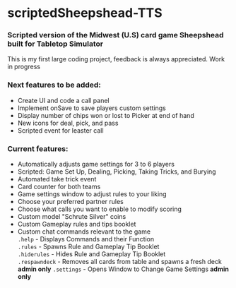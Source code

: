 # scriptedSheepshead-TTS  
### Scripted version of the Midwest (U.S) card game Sheepshead built for Tabletop Simulator  

This is my first large coding project, feedback is always appreciated. Work in progress  

### Next features to be added:  
* Create UI and code a call panel
* Implement onSave to save players custom settings
* Display number of chips won or lost to Picker at end of hand
* New icons for deal, pick, and pass
* Scripted event for leaster call

### Current features:  
* Automatically adjusts game settings for 3 to 6 players  
* Scripted: Game Set Up, Dealing, Picking, Taking Tricks, and Burying
* Automated take trick event  
* Card counter for both teams  
* Game settings window to adjust rules to your liking
* Choose your preferred partner rules
* Choose what calls you want to enable to modify scoring
* Custom model "Schrute Silver" coins  
* Custom Gameplay rules and tips booklet  
* Custom chat commands relevant to the game  
`.help` - Displays Commands and their Function  
`.rules` - Spawns Rule and Gameplay Tip Booklet  
`.hiderules` - Hides Rule and Gameplay Tip Booklet  
`.respawndeck` - Removes all cards from table and spawns a fresh deck **admin only**
`.settings` - Opens Window to Change Game Settings **admin only** 

